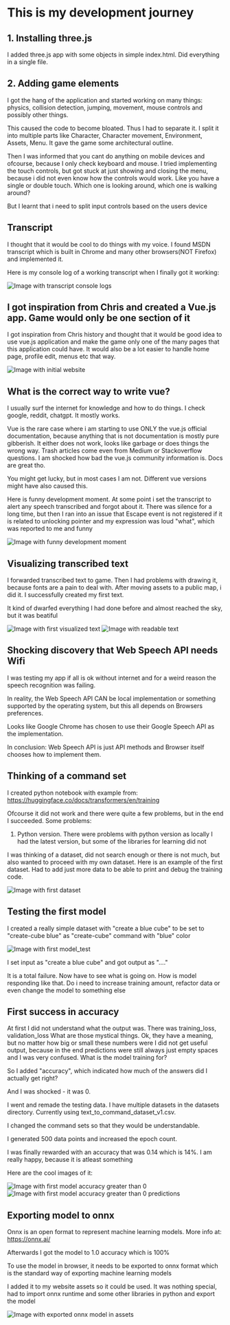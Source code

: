# This is my development journey

## 1. Installing three.js

I added three.js app with some objects in simple index.html. Did everything in a single file.

## 2. Adding game elements

I got the hang of the application and started working on many things: physics, collision detection, jumping, movement,
mouse controls and possibly other things. 

This caused the code to become bloated. Thus I had to separate it. I split it into multiple parts like
Character, Character movement, Environment, Assets, Menu. It gave the game some architectural outline.

Then I was informed that you cant do anything on mobile devices and ofcourse, because I only check keyboard and mouse.
I tried implementing the touch controls, but got stuck at just showing and closing the menu, because i 
did not even know how the controls would work. Like you have a single or double touch. Which one is looking around,
which one is walking around? 

But I learnt that i need to split input controls based on the users device

## Transcript

I thought that it would be cool to do things with my voice. 
I found MSDN transcript which is built in Chrome and many other browsers(NOT Firefox) and implemented it.

Here is my console log of a working transcript when I finally got it working:

![Image with transcript console logs](01_transcript.png)

## I got inspiration from Chris and created a Vue.js app. Game would only be one section of it

I got inspiration from Chris history and thought that it would be good idea to use vue.js application 
and make the game only one of the many pages that this application could have.
It would also be a lot easier to handle home page, profile edit, menus etc that way.

![Image with initial website](02_initial_website.png)

## What is the correct way to write vue?

I usually surf the internet for knowledge and how to do things. I check google, reddit, chatgpt. It mostly works.

Vue is the rare case where i am starting to use ONLY the vue.js official documentation, because anything
that is not documentation is mostly pure gibberish. It either does not work, looks like garbage or does things 
the wrong way. Trash articles come even from Medium or Stackoverflow questions. I am shocked how bad the vue.js
community information is. Docs are great tho.  

You might get lucky, but in most cases I am not. Different vue versions might have also caused this. 

Here is funny development moment. At some point i set the transcript to alert any speech transcribed and forgot about it.
There was silence for a long time, but then I ran into an issue that Escape event is not registered if it is related to
unlocking pointer and my expression was loud "what", which was reported to me and funny

![Image with funny development moment](03_funny_development_moment.png)

## Visualizing transcribed text

I forwarded transcribed text to game. Then I had problems with drawing it, because fonts are a pain to deal with. 
After moving assets to a public map, i did it. I successfully created my first text.

It kind of dwarfed everything I had done before and almost reached the sky, but it was beatiful

![Image with first visualized text](04_first_visualized_text.png)
![Image with readable text](05_readable_text.png)

## Shocking discovery that Web Speech API needs Wifi
I was testing my app if all is ok without internet and for a weird reason
the speech recognition was failing.

In reality, the Web Speech API CAN be local implementation or something supported 
by the operating system, but this all depends on Browsers preferences. 

Looks like Google Chrome has chosen to use their Google Speech API as the implementation.

In conclusion: Web Speech API is just API methods and Browser itself chooses how to implement them.

## Thinking of a command set

I created python notebook with example from: https://huggingface.co/docs/transformers/en/training

Ofcourse it did not work and there were quite a few problems, but in the end I succeeded. Some problems:
1. Python version. There were problems with python version as locally I had the latest version, but
some of the libraries for learning did not 

I was thinking of a dataset, did not search enough or there is not much, but also wanted to proceed
with my own dataset. Here is an example of the first dataset. Had to add just more data to be able to 
print and debug the training code.

![Image with first dataset](06_first_dataset.png)

## Testing the first model 

I created a really simple dataset with "create a blue cube" to be set to "create-cube blue" as "create-cube" command with "blue" color

![Image with first model_test](07_first_model_test.png)

I set input as "create a blue cube" and got output as "<pad><pad><pad>...."

It is a total failure. Now have to see what is going on. How is model responding like that.
Do i need to increase training amount, refactor data or even change the model to something else



## First success in accuracy

At first I did not understand what the output was. There was training_loss, validation_loss
What are those mystical things. Ok, they have a meaning, but no matter how big or small these
numbers were I did not get useful output, because in the end predictions were still
always just empty spaces and I was very confused. What is the model training for?

So I added "accuracy", which indicated how much of the answers did I actually get right?

And I was shocked - it was 0. 

I went and remade the testing data. I have multiple datasets in the datasets directory.
Currently using text_to_command_dataset_v1.csv.

I changed the command sets so that they would be understandable.

I generated 500 data points and increased the epoch count. 

I was finally rewarded with an accuracy that was 0.14 which is 14%. I am really happy,
because it is atleast something

Here are the cool images of it:

![Image with first model accuracy greater than 0](08_first_model_accuracy_greater_than_0.png)
![Image with first model accuracy greater than 0 predictions](09_first_model_accuracy_greater_than_0_predictions.png)

## Exporting model to onnx

Onnx is an open format to represent machine learning models. More info at: https://onnx.ai/

Afterwards I got the model to 1.0 accuracy which is 100%

To use the model in browser, it needs to be exported to onnx format
which is the standard way of exporting machine learning models

I added it to my website assets so it could be used.
It was nothing special, had to import onnx runtime and some 
other libraries in python and export the model

![Image with exported onnx model in assets](10_exporting_model_to_onnx.png)




